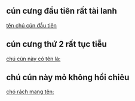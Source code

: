 <!DOCTYPE html>
<html lang = 'vn'>
 <head>
   <title>các chú chó tôi nuôi</title>
 </head>
 <body>
   <h2> cún cưng đầu tiên rất tài lanh </h2>
   <a href = 'https://www.facebook.com/quoc.ka.796/ '> tên chú cún đầu tiên </a>
   
   <h2> cún cưng thứ 2 rất tục tiễu </h2>
   
   <a href= 'https://www.facebook.com/dikaynosix '> chú cún này có tên là:</a>
   
   <h2> chú cún này mỏ không hồi chiêu </h2>
   
   <a href = ' https://www.facebook.com/pham.bao.956563 '> chó rách mang tên: </a>
   
</body>   
</html>   
